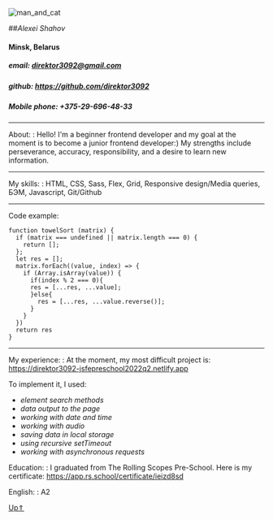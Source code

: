 
 ![man_and_cat](IMG_3449.jpg) 
                              
##_Alexei Shahov_  
#### Minsk, Belarus 
##### email: direktor3092@gmail.com
##### github: https://github.com/direktor3092
##### Mobile phone: +375-29-696-48-33
***
<a id="about">About:</a>
: Hello! I'm a beginner frontend developer and my goal at the moment is to become a junior frontend developer:) My strengths include perseverance, accuracy, responsibility, and a desire to learn new information.
***
<a id="myskills">My skills:</a>
: HTML, CSS, Sass, Flex, Grid, Responsive design/Media queries, БЭМ, Javascript, Git/Github
***
<a id="code_example">Code example:</a>
```
function towelSort (matrix) {
  if (matrix === undefined || matrix.length === 0) {
    return [];
  };
  let res = [];
  matrix.forEach((value, index) => {
    if (Array.isArray(value)) {
      if(index % 2 === 0){
      res = [...res, ...value];
      }else{
        res = [...res, ...value.reverse()];
      }
    }
  })
  return res
}
```
***
<a id="my_experience">My experience:</a>
: At the moment, my most difficult project is: https://direktor3092-jsfepreschool2022q2.netlify.app

To implement it, I used:
 * _element search methods_
 * _data output to the page_
 * _working with date and time_
 * _working with audio_
 * _saving data in local storage_
 * _using recursive setTimeout_
 * _working with asynchronous requests_

 <a id="education">Education:</a>
: I graduated from The Rolling Scopes Pre-School.
Here is my certificate: https://app.rs.school/certificate/ieizd8sd

<a id="english">English:</a>
: A2

[Up&uArr;](#up)
